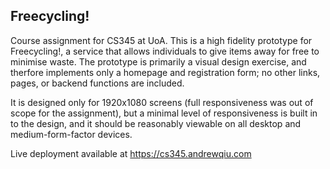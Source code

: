 ## Freecycling!
Course assignment for CS345 at UoA.
This is a high fidelity prototype for Freecycling!, a service that allows individuals to give items away for free to minimise waste. The prototype is primarily a visual design exercise, and therfore implements only a homepage and registration form; no other links, pages, or backend functions are included.

It is designed only for 1920x1080 screens (full responsiveness was out of scope for the assignment), but a minimal level of responsiveness is built in to the design, and it should be reasonably viewable on all desktop and medium-form-factor devices.

Live deployment available at https://cs345.andrewqiu.com
